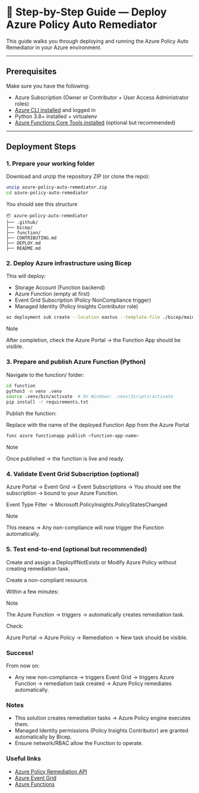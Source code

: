 # 🚀 Step-by-Step Guide — Deploy Azure Policy Auto Remediator

This guide walks you through deploying and running the Azure Policy Auto Remediator in your Azure environment.

---

## Prerequisites

Make sure you have the following:

- Azure Subscription (Owner or Contributor + User Access Administrator roles)
- [Azure CLI installed](https://learn.microsoft.com/en-us/cli/azure/install-azure-cli) and logged in
- Python 3.8+ installed + virtualenv
- [Azure Functions Core Tools installed](https://learn.microsoft.com/en-us/azure/azure-functions/functions-run-local) (optional but recommended)

---

## Deployment Steps

### 1. Prepare your working folder

Download and unzip the repository ZIP (or clone the repo):

```bash
unzip azure-policy-auto-remediator.zip
cd azure-policy-auto-remediator
```

You should see this structure

```
📦 azure-policy-auto-remediator
├── .github/
├── bicep/
├── function/
├── CONTRIBUTING.md
├── DEPLOY.md
├── README.md
```

### 2. Deploy Azure infrastructure using Bicep
This will deploy:

- Storage Account (Function backend)
- Azure Function (empty at first)
- Event Grid Subscription (Policy NonCompliance trigger)
- Managed Identity (Policy Insights Contributor role)

```bash
az deployment sub create --location eastus --template-file ./bicep/main.bicep
```

> [!NOTE]
> After completion, check the Azure Portal → the Function App should be visible.


### 3. Prepare and publish Azure Function (Python)
Navigate to the function/ folder:

```bash
cd function
python3 -m venv .venv
source .venv/bin/activate  # On Windows: .venv\Scripts\activate
pip install -r requirements.txt
```

Publish the function:

Replace <function-app-name> with the name of the deployed Function App from the Azure Portal

```bash
func azure functionapp publish <function-app-name>
```

> [!NOTE]
> Once published → the function is live and ready.

### 4. Validate Event Grid Subscription (optional)
Azure Portal → Event Grid → Event Subscriptions →
You should see the subscription → bound to your Azure Function.

Event Type Filter → Microsoft.PolicyInsights.PolicyStatesChanged

> [!NOTE]
> This means → Any non-compliance will now trigger the Function automatically.


### 5. Test end-to-end (optional but recommended)
Create and assign a DeployIfNotExists or Modify Azure Policy without creating remediation task.

Create a non-compliant resource.

Within a few minutes:

> [!NOTE]
> The Azure Function → triggers → automatically creates remediation task.

Check:

Azure Portal → Azure Policy → Remediation → New task should be visible.

### Success!
From now on:

- Any new non-compliance → triggers Event Grid → triggers Azure Function → remediation task created → Azure Policy remediates automatically.

### Notes
- This solution creates remediation tasks → Azure Policy engine executes them.
- Managed Identity permissions (Policy Insights Contributor) are granted automatically by Bicep.
- Ensure network/RBAC allow the Function to operate.

###  Useful links

- [Azure Policy Remediation API](https://learn.microsoft.com/en-us/rest/api/policy/remediations)
- [Azure Event Grid](https://learn.microsoft.com/en-us/azure/event-grid/overview)
- [Azure Functions](https://learn.microsoft.com/en-us/azure/azure-functions/)

